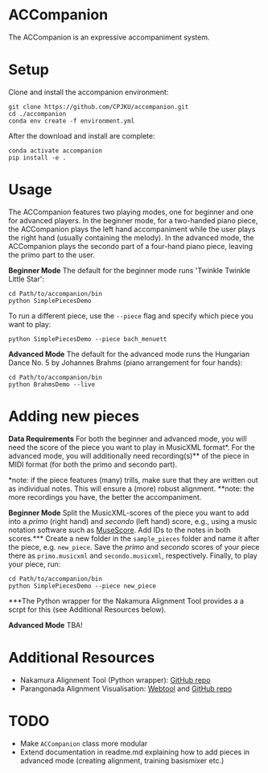 # ACCompanion

The ACCompanion is an expressive accompaniment system.

# Setup

Clone and install the accompanion environment:
```shell
git clone https://github.com/CPJKU/accompanion.git
cd ./accompanion
conda env create -f environment.yml
```

After the download and install are complete:
```shell
conda activate accompanion
pip install -e .
```

# Usage

The ACCompanion features two playing modes, one for beginner and one for advanced players. In the beginner mode, for a two-handed piano piece, the ACCompanion plays the left hand accompaniment while the user plays the right hand (usually containing the melody). In the advanced mode, the ACCompanion plays the secondo part of a four-hand piano piece, leaving the primo part to the user.

**Beginner Mode**
The default for the beginner mode runs 'Twinkle Twinkle Little Star':
```shell
cd Path/to/accompanion/bin
python SimplePiecesDemo
```
To run a different piece, use the `--piece` flag and specify which piece you want to play:
```shell
python SimplePiecesDemo --piece bach_menuett
```

**Advanced Mode**
The default for the advanced mode runs the Hungarian Dance No. 5 by Johannes Brahms (piano arrangement for four hands):
```shell
cd Path/to/accompanion/bin
python BrahmsDemo --live
```

# Adding new pieces

**Data Requirements**
For both the beginner and advanced mode, you will need the score of the piece you want to play in MusicXML format*.
For the advanced mode, you will additionally need recording(s)** of the piece in MIDI format (for both the primo and secondo part).

*note: if the piece features (many) trills, make sure that they are written out as individual notes. This will ensure a (more) robust alignment.
**note: the more recordings you have, the better the accompaniment.

**Beginner Mode**
Split the MusicXML-scores of the piece you want to add into a _primo_ (right hand) and _secondo_ (left hand) score, e.g., using a music notation software such as [MuseScore](https://musescore.org/en). Add IDs to the notes in both scores.***
Create a new folder in the `sample_pieces` folder and name it after the piece, e.g. `new_piece`. Save the _primo_ and _secondo_ scores of your piece there as `primo.musicxml` and `secondo.musicxml`, respectively.
Finally, to play your piece, run:

```shell
cd Path/to/accompanion/bin
python SimplePiecesDemo --piece new_piece
```

***The Python wrapper for the Nakamura Alignment Tool provides a a scrpt for this (see Additional Resources below). 


**Advanced Mode**
TBA!



# Additional Resources
* Nakamura Alignment Tool (Python wrapper): [GitHub repo](https://github.com/neosatrapahereje/nakamura_alignment_wrapper)
* Parangonada Alignment Visualisation: [Webtool](https://sildater.github.io/parangonada/) and [GitHub repo](https://github.com/sildater/parangonada)


# TODO
* Make `ACCompanion` class more modular
* Extend documentation in readme.md explaining how to add pieces in advanced mode (creating alignment, training basismixer etc.)  


